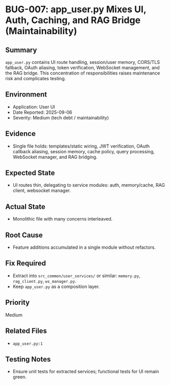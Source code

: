 # BUG-007: app_user.py Mixes UI, Auth, Caching, and RAG Bridge (Maintainability)

## Summary
`app_user.py` contains UI route handling, session/user memory, CORS/TLS fallback, OAuth aliasing, token verification, WebSocket management, and the RAG bridge. This concentration of responsibilities raises maintenance risk and complicates testing.

## Environment
- Application: User UI
- Date Reported: 2025-09-06
- Severity: Medium (tech debt / maintainability)

## Evidence
- Single file holds: templates/static wiring, JWT verification, OAuth callback aliasing, session memory, cache policy, query processing, WebSocket manager, and RAG bridging.

## Expected State
- UI routes thin, delegating to service modules: auth, memory/cache, RAG client, websocket manager.

## Actual State
- Monolithic file with many concerns interleaved.

## Root Cause
- Feature additions accumulated in a single module without refactors.

## Fix Required
- Extract into `src_common/user_services/` or similar: `memory.py`, `rag_client.py`, `ws_manager.py`.
- Keep `app_user.py` as a composition layer.

## Priority
Medium

## Related Files
- `app_user.py:1`

## Testing Notes
- Ensure unit tests for extracted services; functional tests for UI remain green.

